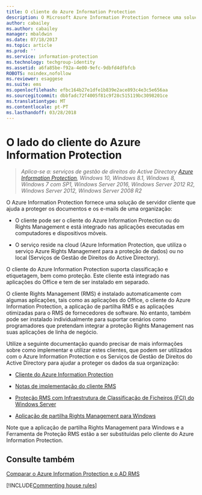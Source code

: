 ```yaml
---
title: O cliente do Azure Information Protection
description: O Microsoft Azure Information Protection fornece uma solução de servidor cliente que ajuda a proteger os dados de uma organização. O cliente (o cliente do Azure Information Protection ou o cliente Rights Management) está integrado nas aplicações executadas em computadores e dispositivos móveis.
author: cabailey
ms.author: cabailey
manager: mbaldwin
ms.date: 07/18/2017
ms.topic: article
ms.prod: ''
ms.service: information-protection
ms.technology: techgroup-identity
ms.assetid: a6fa85be-f92a-4e00-9efc-9dbfd4dfbfcb
ROBOTS: noindex,nofollow
ms.reviewer: esaggese
ms.suite: ems
ms.openlocfilehash: efbc164b27e1dfe1b839e2ace893c4e3c5e656aa
ms.sourcegitcommit: dbbfadc72f4005f81c9f28c515119bc3098201ce
ms.translationtype: MT
ms.contentlocale: pt-PT
ms.lasthandoff: 03/28/2018
---
```

# <a name="the-client-side-of-azure-information-protection"></a>O lado do cliente do Azure Information Protection

>*Aplica-se a: serviços de gestão de direitos do Active Directory [Azure Information Protection](https://azure.microsoft.com/pricing/details/information-protection), Windows 10, Windows 8.1, Windows 8, Windows 7 com SP1, Windows Server 2016, Windows Server 2012 R2, Windows Server 2012, Windows Server 2008 R2*

O Azure Information Protection fornece uma solução de servidor cliente que ajuda a proteger os documentos e os e-mails de uma organização:

- O cliente pode ser o cliente do Azure Information Protection ou do Rights Management e está integrado nas aplicações executadas em computadores e dispositivos móveis. 

- O serviço reside na cloud (Azure Information Protection, que utiliza o serviço Azure Rights Management para a proteção de dados) ou no local (Serviços de Gestão de Direitos do Active Directory). 

O cliente do Azure Information Protection suporta classificação e etiquetagem, bem como proteção. Este cliente está integrado nas aplicações do Office e tem de ser instalado em separado.

O cliente Rights Management (RMS) é instalado automaticamente com algumas aplicações, tais como as aplicações do Office, o cliente do Azure Information Protection, a aplicação de partilha RMS e as aplicações otimizadas para o RMS de fornecedores de software. No entanto, também pode ser instalado individualmente para suportar cenários como programadores que pretendam integrar a proteção Rights Management nas suas aplicações de linha de negócio.

Utilize a seguinte documentação quando precisar de mais informações sobre como implementar e utilizar estes clientes, que podem ser utilizados com o Azure Information Protection e os Serviços de Gestão de Direitos do Active Directory para ajudar a proteger os dados da sua organização:

- [Cliente do Azure Information Protection](AIP-client.md)

- [Notas de implementação do cliente RMS](client-deployment-notes.md)

- [Proteção RMS com Infraestrutura de Classificação de Ficheiros (FCI) do Windows Server](configure-fci.md)

- [Aplicação de partilha Rights Management para Windows](sharing-app-windows.md)

Note que a aplicação de partilha Rights Management para Windows e a Ferramenta de Proteção RMS estão a ser substituídas pelo cliente do Azure Information Protection. 


## <a name="see-also"></a>Consulte também
[Comparar o Azure Information Protection e o AD RMS](../understand-explore/compare-azure-rms-ad-rms.md)

[!INCLUDE[Commenting house rules](../includes/houserules.md)]